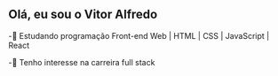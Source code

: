 ## Olá, eu sou o Vitor Alfredo

-🌱 Estudando programação Front-end Web | HTML | CSS | JavaScript | React

-👀 Tenho interesse na carreira full stack
 


